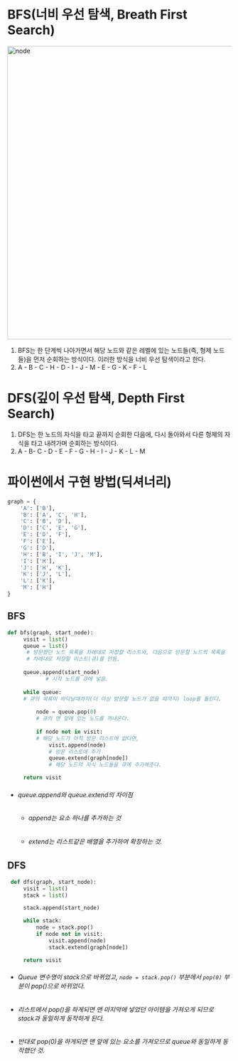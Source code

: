 # BFS(너비 우선 탐색, Breath First Search)

<img width="660" alt="node" src="https://user-images.githubusercontent.com/64944016/95699854-81ebe600-0c80-11eb-8f26-cf74299f440b.png">

1. BFS는 한 단계씩 나아가면서 해당 노드와 같은 레벨에 있는 노드들(즉, 형제 노드들)을 먼저 순회하는 방식이다. 이러한 방식을 너비 우선 탐색이라고 한다.
2. A - B - C - H - D - I - J - M - E - G - K - F - L

# DFS(깊이 우선 탐색, Depth First Search)

1. DFS는 한 노드의 자식을 타고 끝까지 순회한 다음에, 다시 돌아와서 다른 형제의 자식을 타고 내려가며 순회하는 방식이다.
2. A - B- C - D - E - F - G - H - I - J - K - L - M



# 파이썬에서 구현 방법(딕셔너리)

```python
graph = {
    'A': ['B'],
    'B': ['A', 'C', 'H'],
    'C': ['B', 'D'],
    'D': ['C', 'E', 'G'],
    'E': ['D', 'F'],
    'F': ['E'],
    'G': ['D'],
    'H': ['B', 'I', 'J', 'M'],
    'I': ['H'],
    'J': ['H', 'K'],
    'K': ['J', 'L'],
    'L': ['K'],
    'M': ['H']
}
```

## BFS

```python
def bfs(graph, start_node):
     visit = list()
     queue = list()
      # 방문했던 노드 목록을 차례대로 저장할 리스트와, 다음으로 방문할 노드의 목록을
      # 차례대로 저장할 리스트(큐)를 만듬.
      
     queue.append(start_node)
			# 시작 노드를 큐에 넣음.
  
     while queue:
     # 큐의 목록이 바닥날때까지(더 이상 방문할 노드가 없을 때까지) loop를 돌린다.
    
         node = queue.pop(0)
      	 # 큐의 맨 앞에 있는 노드를 꺼내온다.
        
         if node not in visit:
         # 해당 노드가 아직 방문 리스트에 없다면,
             visit.append(node)
          	 # 방문 리스트에 추가
             queue.extend(graph[node])
             # 해당 노드의 자식 노드들을 큐에 추가해준다.

     return visit
```

- ###### queue.append와 queue.extend의 차이점

  - ###### append는 요소 하나를 추가하는 것

  - ###### extend는 리스트같은 배열을 추가하여 확장하는 것.



## DFS

```python
 def dfs(graph, start_node):
     visit = list()
     stack = list()

     stack.append(start_node)

     while stack:
         node = stack.pop()
         if node not in visit:
             visit.append(node)
             stack.extend(graph[node])

     return visit
```

- ###### Queue 변수명이 stack으로 바뀌었고, `node = stack.pop()` 부분에서 `pop(0)` 부분이 pop()으로 바뀌었다.

- ###### 리스트에서 pop()을 하게되면 맨 마지막에 넣었던 아이템을 가져오게 되므로 stack과 동일하게 동작하게 된다.

- ###### 반대로 pop(0)을 하게되면 맨 앞에 있는 요소를 가져오므로 queue와 동일하게 동작했던 것.

